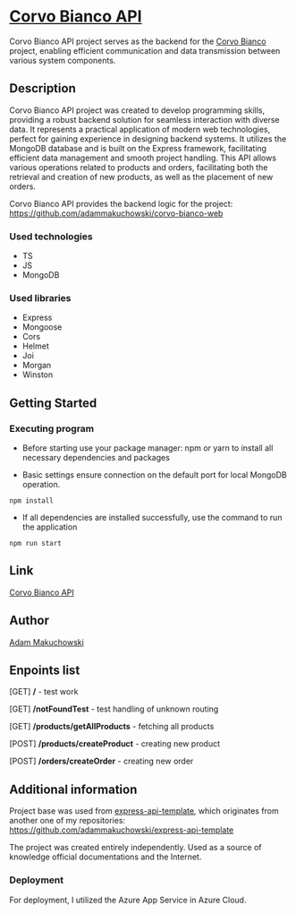 # [Corvo Bianco API](https://corvo-bianco-api.azurewebsites.net)

Corvo Bianco API project serves as the backend for the [Corvo Bianco](https://github.com/adammakuchowski/corvo-bianco-web) project, enabling efficient communication and data transmission between various system components.

## Description

Corvo Bianco API project was created to develop programming skills, providing a robust backend solution for seamless interaction with diverse data. It represents a practical application of modern web technologies, perfect for gaining experience in designing backend systems. It utilizes the MongoDB database and is built on the Express framework, facilitating efficient data management and smooth project handling. This API allows various operations related to products and orders, facilitating both the retrieval and creation of new products, as well as the placement of new orders.

Corvo Bianco API provides the backend logic for the project: https://github.com/adammakuchowski/corvo-bianco-web

### Used technologies

* TS
* JS
* MongoDB

### Used libraries

* Express
* Mongoose
* Cors
* Helmet
* Joi
* Morgan
* Winston

## Getting Started

### Executing program

* Before starting use your package manager: npm or yarn to install all necessary dependencies and packages

* Basic settings ensure connection on the default port for local MongoDB operation.

```
npm install
```

* If all dependencies are installed successfully, use the command to run the application

```
npm run start
```

## Link

[Corvo Bianco API](https://corvo-bianco-api.azurewebsites.net)

## Author

[Adam Makuchowski](https://www.linkedin.com/in/adam-makuchowski-35753a209/)

## Enpoints list

[GET] **/** - test work

[GET]  **/notFoundTest** - test handling of unknown routing

[GET] **/products/getAllProducts** - fetching all products

[POST] **/products/createProduct** - creating new product

[POST] **/orders/createOrder** - creating new order

## Additional information

Project base was used from [express-api-template](https://github.com/adammakuchowski/express-api-template), which originates from another one of my repositories: https://github.com/adammakuchowski/express-api-template

The project was created entirely independently. Used as a source of knowledge
official documentations and the Internet. 

### Deployment

For deployment, I utilized the Azure App Service in Azure Cloud.
